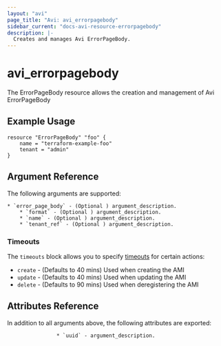 ```yaml
---
layout: "avi"
page_title: "Avi: avi_errorpagebody"
sidebar_current: "docs-avi-resource-errorpagebody"
description: |-
  Creates and manages Avi ErrorPageBody.
---
```


# avi_errorpagebody

The ErrorPageBody resource allows the creation and management of Avi ErrorPageBody

## Example Usage

```hcl
resource "ErrorPageBody" "foo" {
    name = "terraform-example-foo"
    tenant = "admin"
}
```

## Argument Reference

The following arguments are supported:

    * `error_page_body` - (Optional ) argument_description.
        * `format` - (Optional ) argument_description.
        * `name` - (Optional ) argument_description.
        * `tenant_ref` - (Optional ) argument_description.
        
### Timeouts

The `timeouts` block allows you to specify [timeouts](https://www.terraform.io/docs/configuration/resources.html#timeouts) for certain actions:

* `create` - (Defaults to 40 mins) Used when creating the AMI
* `update` - (Defaults to 40 mins) Used when updating the AMI
* `delete` - (Defaults to 90 mins) Used when deregistering the AMI

## Attributes Reference

In addition to all arguments above, the following attributes are exported:

                    * `uuid` - argument_description.
    
